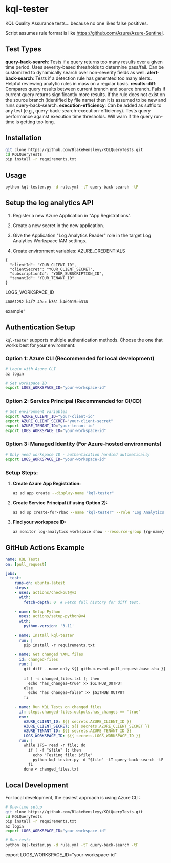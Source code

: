 # kql-tester
KQL Quality Assurance tests... because no one likes false positives.

Script assumes rule format is like https://github.com/Azure/Azure-Sentinel.
## Test Types
**query-back-search**: Tests if a query returns too many results over a given time period. Uses severity-based thresholds to determine pass/fail. Can be customized to dynamically search over non-severity fields as well.
**alert-back-search**: Tests if a detection rule has generated too many alerts. Helpful reviewing analytic rules in mass on a regular basis.
**results-diff**: Compares query results between current branch and source branch. Fails if current query returns significantly more results. If the rule does not exist on the source branch (identified by file name) then it is assumed to be new and runs query-back-search.
**execution-efficiency**: Can be added as suffix to any test (e.g., query-back-search-execution-efficiency). Tests query performance against execution time thresholds. Will warn if the query run-time is getting too long.
## Installation
```bash
git clone https://github.com/BlakeHensleyy/KQLQueryTests.git
cd KQLQueryTests
pip install -r requirements.txt
```

## Usage
```bash
python kql-tester.py -d rule.yml -tT query-back-search -tF
```

## Setup the log analytics API
1. Register a new Azure Application in "App Registrations". 

2. Create a new secret in the new application.

3. Give the Application "Log Analytics Reader" role in the target Log Analytics Workspace IAM settings.

4. Create environment variables:
AZURE_CREDENTIALS
```
{
  "clientId": "YOUR_CLIENT_ID",
  "clientSecret": "YOUR_CLIENT_SECRET",
  "subscriptionId": "YOUR_SUBSCRIPTION_ID",
  "tenantId": "YOUR_TENANT_ID"
}
```
LOGS_WORKSPACE_ID
```
40861252-b4f7-49ac-b361-b4d9015eb318
```
example^

## Authentication Setup

`kql-tester` supports multiple authentication methods. Choose the one that works best for your environment:

### Option 1: Azure CLI (Recommended for local development)
```bash
# Login with Azure CLI
az login

# Set workspace ID
export LOGS_WORKSPACE_ID="your-workspace-id"
```

### Option 2: Service Principal (Recommended for CI/CD)
```bash
# Set environment variables
export AZURE_CLIENT_ID="your-client-id"
export AZURE_CLIENT_SECRET="your-client-secret" 
export AZURE_TENANT_ID="your-tenant-id"
export LOGS_WORKSPACE_ID="your-workspace-id"
```

### Option 3: Managed Identity (For Azure-hosted environments)
```bash
# Only need workspace ID - authentication handled automatically
export LOGS_WORKSPACE_ID="your-workspace-id"
```

### Setup Steps:

1. **Create Azure App Registration:**
   ```bash
   az ad app create --display-name "kql-tester"
   ```

2. **Create Service Principal (if using Option 2):**
   ```bash
   az ad sp create-for-rbac --name "kql-tester" --role "Log Analytics Reader" --scopes "/subscriptions/{subscription-id}/resourceGroups/{rg-name}/providers/Microsoft.OperationalInsights/workspaces/{workspace-name}"
   ```

3. **Find your workspace ID:**
   ```bash
   az monitor log-analytics workspace show --resource-group {rg-name} --workspace-name {workspace-name} --query customerId -o tsv
   ```

## GitHub Actions Example

```yaml
name: KQL Tests
on: [pull_request]

jobs:
  test:
    runs-on: ubuntu-latest
    steps:
    - uses: actions/checkout@v3
      with:
        fetch-depth: 0  # Fetch full history for diff test.
    
    - name: Setup Python
      uses: actions/setup-python@v4
      with:
        python-version: '3.11'
    
    - name: Install kql-tester
      run: |
        pip install -r requirements.txt
    
    - name: Get changed YAML files
      id: changed-files
      run: |
        git diff --name-only ${{ github.event.pull_request.base.sha }} ${{ github.sha }} | grep '\.ya\?ml$' > changed_files.txt || true
        
        if [ -s changed_files.txt ]; then
          echo "has_changes=true" >> $GITHUB_OUTPUT
        else
          echo "has_changes=false" >> $GITHUB_OUTPUT
        fi
    
    - name: Run KQL Tests on changed files
      if: steps.changed-files.outputs.has_changes == 'true'
      env:
        AZURE_CLIENT_ID: ${{ secrets.AZURE_CLIENT_ID }}
        AZURE_CLIENT_SECRET: ${{ secrets.AZURE_CLIENT_SECRET }}
        AZURE_TENANT_ID: ${{ secrets.AZURE_TENANT_ID }}
        LOGS_WORKSPACE_ID: ${{ secrets.LOGS_WORKSPACE_ID }}
      run: |
        while IFS= read -r file; do
          if [ -f "$file" ]; then
            echo "Testing file: $file"
            python kql-tester.py -d "$file" -tT query-back-search -tF
          fi
        done < changed_files.txt
```

## Local Development

For local development, the easiest approach is using Azure CLI:

```bash
# One-time setup
git clone https://github.com/BlakeHensleyy/KQLQueryTests.git
cd KQLQueryTests
pip install -r requirements.txt
az login
export LOGS_WORKSPACE_ID="your-workspace-id"

# Run tests
python kql-tester.py -d rule.yml -tT query-back-search -tF
```
export LOGS_WORKSPACE_ID="your-workspace-id"
